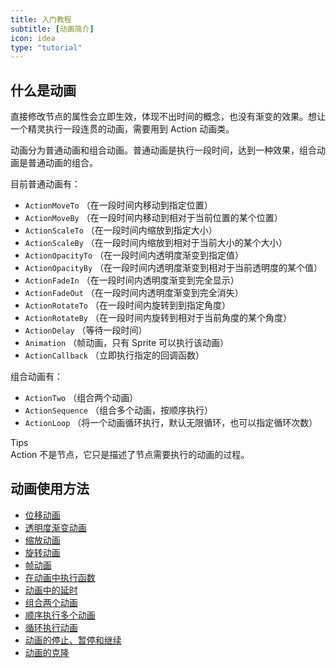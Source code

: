 ```yaml
---
title: 入门教程
subtitle: [动画简介]
icon: idea
type: "tutorial"
---
```


## 什么是动画

直接修改节点的属性会立即生效，体现不出时间的概念，也没有渐变的效果。想让一个精灵执行一段连贯的动画，需要用到 Action 动画类。

动画分为普通动画和组合动画。普通动画是执行一段时间，达到一种效果，组合动画是普通动画的组合。

目前普通动画有：

- `ActionMoveTo` （在一段时间内移动到指定位置）
- `ActionMoveBy` （在一段时间内移动到相对于当前位置的某个位置）
- `ActionScaleTo` （在一段时间内缩放到指定大小）
- `ActionScaleBy` （在一段时间内缩放到相对于当前大小的某个大小）
- `ActionOpacityTo` （在一段时间内透明度渐变到指定值）
- `ActionOpacityBy` （在一段时间内透明度渐变到相对于当前透明度的某个值）
- `ActionFadeIn` （在一段时间内透明度渐变到完全显示）
- `ActionFadeOut` （在一段时间内透明度渐变到完全消失）
- `ActionRotateTo` （在一段时间内旋转到到指定角度）
- `ActionRotateBy` （在一段时间内旋转到相对于当前角度的某个角度）
- `ActionDelay` （等待一段时间）
- `Animation` （帧动画，只有 Sprite 可以执行该动画）
- `ActionCallback` （立即执行指定的回调函数）

组合动画有：

- `ActionTwo` （组合两个动画）
- `ActionSequence` （组合多个动画，按顺序执行）
- `ActionLoop` （将一个动画循环执行，默认无限循环，也可以指定循环次数）

<div class="ui info message"><div class="header">Tips </div>
Action 不是节点，它只是描述了节点需要执行的动画的过程。
</div>

## 动画使用方法

- [位移动画](/tutorial/action/move.html)
- [透明度渐变动画](/tutorial/action/opacity.html)
- [缩放动画](/tutorial/action/scale.html)
- [旋转动画](/tutorial/action/rotate.html)
- [帧动画](/tutorial/action/animation.html)
- [在动画中执行函数](/tutorial/action/callback.html)
- [动画中的延时](/tutorial/action/delay.html)
- [组合两个动画](/tutorial/action/two-actions.html)
- [顺序执行多个动画](/tutorial/action/sequence.html)
- [循环执行动画](/tutorial/action/loop.html)
- [动画的停止、暂停和继续](/tutorial/action/start-pause-resume.html)
- [动画的克隆](/tutorial/action/clone.html)